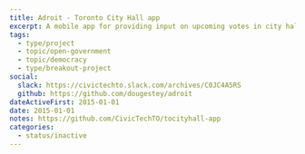 ```yaml
---
title: Adroit - Toronto City Hall app
excerpt: A mobile app for providing input on upcoming votes in city hall. An interface to the Toronto City Hall API.
tags:
  - type/project
  - topic/open-government
  - topic/democracy
  - type/breakout-project
social:
  slack: https://civictechto.slack.com/archives/C0JC4A5RS
  github: https://github.com/dougestey/adroit
dateActiveFirst: 2015-01-01
date: 2015-01-01
notes: https://github.com/CivicTechTO/tocityhall-app
categories:
  - status/inactive
---
```


